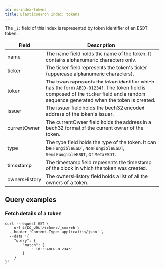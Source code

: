 ```yaml
---
id: es-index-tokens
title: Elasticsearch index: tokens
---
```


The `_id` field of this index is represented by token identifier of an ESDT token.

| Field         | Description                                                                                                                                                                                |
|---------------|--------------------------------------------------------------------------------------------------------------------------------------------------------------------------------------------|
| name          | The name field holds the name of the token. It contains alphanumeric characters only.                                                                                                      |
| ticker        | The ticker field represents the token's ticker (uppercase alphanumeric characters).                                                                                                        |
| token         | The token represents the token identifier which has the form `ABCD-012345`. The token field is composed of the  `ticker` field and a random sequence generated when the token is created.  |
| issuer        | The issuer field holds the bech32 encoded address of the token's issuer.                                                                                                                   |
| currentOwner  | The currentOwner field holds the address in a bech32 format of the current owner of the token.                                                                                             |
| type          | The type field holds the type of the token. It can be `FungibleESDT`, `NonFungibleESDT`, `SemiFungibleESDT`, or `MetaESDT`.                                                                |
| timestamp     | The timestamp field represents the timestamp of the block in which the token was created.                                                                                                  |
| ownersHistory | The ownersHistory field holds a list of all the owners of a token.                                                                                                                         |


## Query examples

### Fetch details of a token

```
curl --request GET \
  --url ${ES_URL}/tokens/_search \
  --header 'Content-Type: application/json' \
  --data '{
	"query": {
		"match": {
			"_id":"ABCD-012345"
		}
	}
}'
```
